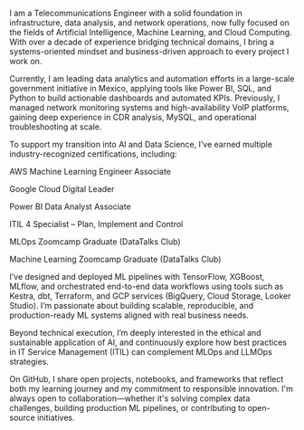 I am a Telecommunications Engineer with a solid foundation in infrastructure, data analysis, and network operations, now fully focused on the fields of Artificial Intelligence, Machine Learning, and Cloud Computing. With over a decade of experience bridging technical domains, I bring a systems-oriented mindset and business-driven approach to every project I work on.

Currently, I am leading data analytics and automation efforts in a large-scale government initiative in Mexico, applying tools like Power BI, SQL, and Python to build actionable dashboards and automated KPIs. Previously, I managed network monitoring systems and high-availability VoIP platforms, gaining deep experience in CDR analysis, MySQL, and operational troubleshooting at scale.

To support my transition into AI and Data Science, I’ve earned multiple industry-recognized certifications, including:

AWS Machine Learning Engineer Associate

Google Cloud Digital Leader

Power BI Data Analyst Associate

ITIL 4 Specialist – Plan, Implement and Control

MLOps Zoomcamp Graduate (DataTalks Club)

Machine Learning Zoomcamp Graduate (DataTalks Club)

I’ve designed and deployed ML pipelines with TensorFlow, XGBoost, MLflow, and orchestrated end-to-end data workflows using tools such as Kestra, dbt, Terraform, and GCP services (BigQuery, Cloud Storage, Looker Studio). I’m passionate about building scalable, reproducible, and production-ready ML systems aligned with real business needs.

Beyond technical execution, I’m deeply interested in the ethical and sustainable application of AI, and continuously explore how best practices in IT Service Management (ITIL) can complement MLOps and LLMOps strategies.

On GitHub, I share open projects, notebooks, and frameworks that reflect both my learning journey and my commitment to responsible innovation. I'm always open to collaboration—whether it's solving complex data challenges, building production ML pipelines, or contributing to open-source initiatives.
